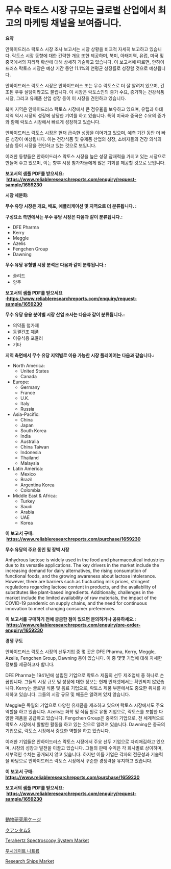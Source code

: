 <p><h1>무수 락토스 시장 규모는 글로벌 산업에서 최고의 마케팅 채널을 보여줍니다.</h1></p><p><strong>요약</strong></p>
<p><p>안하이드러스 락토스 시장 조사 보고서는 시장 상황을 비교적 자세히 보고하고 있습니다. 락토스 시장 동향에 대한 간략한 개요 또한 제공하며, 북미, 아태지역, 유럽, 미국 및 중국에서의 지리적 확산에 대해 상세히 기술하고 있습니다. 이 보고서에 따르면, 안하이드러스 락토스 시장은 예상 기간 동안 11.1%의 연평균 성장률로 성장할 것으로 예상됩니다. </p><p>안하이드러스 락토스 시장은 안하이드러스 또는 무수 락토스로 더 잘 알려져 있으며, 건조된 우유 설탕이라고도 불립니다. 이 시장은 락토스인의 증가 수요, 증가하는 건강식품 시장, 그리고 유제품 산업 성장 등이 이 시장을 견인하고 있습니다.</p><p>북미 지역은 안하이드러스 락토스 시장에서 큰 점유율을 보유하고 있으며, 유럽과 아태지역 역시 시장의 성장에 상당한 기여를 하고 있습니다. 특히 미국과 중국은 수요의 증가와 함께 락토스 시장에서 빠르게 성장하고 있습니다.</p><p>안하이드러스 락토스 시장은 현재 급속한 성장을 이어가고 있으며, 예측 기간 동안 더 빠른 성장이 예상됩니다. 이는 건강식품 및 유제품 산업의 성장, 소비자들의 건강 의식의 상승 등이 시장을 견인하고 있는 것으로 보입니다.</p><p>이러한 동향들은 안하이드러스 락토스 시장을 높은 성장 잠재력을 가지고 있는 시장으로 만들어 주고 있으며, 이는 향후 시장 참가자들에게 많은 기회를 제공할 것으로 보입니다.</p></p>
<p><strong>보고서의 샘플 PDF를 받으세요: &nbsp;<a href="https://www.reliableresearchreports.com/enquiry/request-sample/1659230">https://www.reliableresearchreports.com/enquiry/request-sample/1659230</a></strong></p>
<p><strong>시장 세분화:</strong></p>
<p><strong> 무수 유당 시장은 개요, 배포, 애플리케이션 및 지역으로 더 분류됩니다. :</strong></p>
<p><strong>구성요소 측면에서는 무수 유당 시장은 다음과 같이 분류됩니다.:</strong></p>
<p><ul><li>DFE Pharma</li><li>Kerry</li><li>Meggle</li><li>Azelis</li><li>Fengchen Group</li><li>Dawning</li></ul></p>
<p><strong> 무수 유당 유형별 시장 분석은 다음과 같이 분류됩니다.:</strong></p>
<p><ul><li>솔리드</li><li>양주</li></ul></p>
<p><strong>보고서의 샘플 PDF를 받으세요 :<a href="https://www.reliableresearchreports.com/enquiry/request-sample/1659230">https://www.reliableresearchreports.com/enquiry/request-sample/1659230</a></strong></p>
<p><strong> 무수 유당 응용 분야별 시장 산업 조사는 다음과 같이 분류됩니다.:</strong></p>
<p><ul><li>의약품 첨가제</li><li>동결건조 제품</li><li>이유식용 포뮬러</li><li>기타</li></ul></p>
<p><strong>지역 측면에서 무수 유당 지역별로 이용 가능한 시장 플레이어는 다음과 같습니다.:</strong></p>
<p><ul>
    <li>
        North America:
        <ul>
            <li>United States</li>
            <li>Canada</li>
        </ul>
    </li>
    <li>
        Europe:
        <ul>
            <li>Germany</li>
            <li>France</li>
            <li>U.K.</li>
            <li>Italy</li>
            <li>Russia</li>
        </ul>
    </li>
    <li>
        Asia-Pacific:
        <ul>
            <li>China</li>
            <li>Japan</li>
            <li>South Korea</li>
            <li>India</li>
            <li>Australia</li>
            <li>China Taiwan</li>
            <li>Indonesia</li>
            <li>Thailand</li>
            <li>Malaysia</li>
        </ul>
    </li>
    <li>
        Latin America:
        <ul>
            <li>Mexico</li>
            <li>Brazil</li>
            <li>Argentina Korea</li>
            <li>Colombia</li>
        </ul>
    </li>
    <li>
        Middle East & Africa:
        <ul>
            <li>Turkey</li>
            <li>Saudi</li>
            <li>Arabia</li>
            <li>UAE</li>
            <li>Korea</li>
        </ul>
    </li>
    </ul></p>
<p><strong>이 보고서 구매: &nbsp;<a href="https://www.reliableresearchreports.com/purchase/1659230">https://www.reliableresearchreports.com/purchase/1659230</a></strong></p>
<p><strong>무수 유당의 주요 동인 및 장벽 시장</strong></p>
<p><p>Anhydrous lactose is widely used in the food and pharmaceutical industries due to its versatile applications. The key drivers in the market include the increasing demand for dairy alternatives, the rising consumption of functional foods, and the growing awareness about lactose intolerance. However, there are barriers such as fluctuating milk prices, stringent regulations regarding lactose content in products, and the availability of substitutes like plant-based ingredients. Additionally, challenges in the market include the limited availability of raw materials, the impact of the COVID-19 pandemic on supply chains, and the need for continuous innovation to meet changing consumer preferences.</p></p>
<p><strong>이 보고서를 구매하기 전에 궁금한 점이 있으면 문의하거나 공유하세요.: &nbsp;<a href="https://www.reliableresearchreports.com/enquiry/pre-order-enquiry/1659230">https://www.reliableresearchreports.com/enquiry/pre-order-enquiry/1659230</a></strong></p>
<p><strong>경쟁 구도</strong></p>
<p><p>안하이드러스 락토스 시장의 선두기업 중 몇 곳은 DFE Pharma, Kerry, Meggle, Azelis, Fengchen Group, Dawning 등이 있습니다. 이 중 몇몇 기업에 대해 자세한 정보를 제공하고자 합니다.</p><p>DFE Pharma는 1941년에 설립된 기업으로 락토스 제품의 선두 제조업체 중 하나로 손꼽힙니다. 그들의 시장 규모 및 성장에 대한 정보는 현재 인터넷에서는 확인되지 않았습니다. Kerry는 글로벌 식품 및 음료 기업으로, 락토스 제품 부문에서도 중요한 위치를 차지하고 있습니다. 그들의 시장 규모 및 매출은 알려져 있지 않습니다.</p><p>Meggle은 독일의 기업으로 다양한 유제품을 제조하고 있으며 락토스 시장에서도 주요 역할을 하고 있습니다. Azelis는 화학 및 식품 원료 유통 기업으로, 락토스를 포함한 다양한 제품을 공급하고 있습니다. Fengchen Group은 중국의 기업으로, 전 세계적으로 락토스 시장에서 활발한 활동을 하고 있는 것으로 알려져 있습니다. Dawning은 중국의 기업으로, 락토스 시장에서 중요한 역할을 하고 있습니다.</p><p>이러한 기업들은 안하이드러스 락토스 시장에서 주요 선두 기업으로 자리매김하고 있으며, 시장의 성장과 발전을 이끌고 있습니다. 그들의 판매 수익은 각 회사별로 상이하며, 세부적인 수치는 공개되지 않고 있습니다. 하지만 이들 기업은 각자의 전문성과 기술력을 바탕으로 안하이드러스 락토스 시장에서 꾸준한 경쟁력을 유지하고 있습니다.</p></p>
<p><strong>이 보고서 구매: &nbsp; <a href="https://www.reliableresearchreports.com/purchase/1659230">https://www.reliableresearchreports.com/purchase/1659230</a></strong></p>
<p><strong>보고서의 샘플 PDF를 받으세요: &nbsp;<a href="https://www.reliableresearchreports.com/enquiry/request-sample/1659230">https://www.reliableresearchreports.com/enquiry/request-sample/1659230</a></strong><strong></strong></p>
<p>&nbsp;</p>
<p><p><a href="https://github.com/MosesSpinka1914/Market-Research-Report-List-1/blob/main/982497613651.md">動物研究用ケージ</a></p><p><a href="https://github.com/bevdtkn4419963/Market-Research-Report-List-1/blob/main/877433313650.md">クアンタムS</a></p><p><a href="https://github.com/prosalinda88/Market-Research-Report-List-3/blob/main/terahertz-spectroscopy-system-market.md">Terahertz Spectroscopy System Market</a></p><p><a href="https://github.com/Tristiarton768456/Market-Research-Report-List-1/blob/main/259506012561.md">푸시데이트 나트륨</a></p><p><a href="https://issuu.com/reportprime-2/docs/research-ships-market-size-2030.pptx">Research Ships Market</a></p></p>